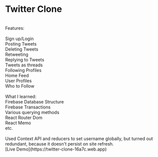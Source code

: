 # Twitter Clone

<br />
Features:<br />
<br />
Sign up/Login<br />
Posting Tweets<br />
Deleting Tweets<br />
Retweeting<br />
Replying to Tweets<br />
Tweets as threads<br />
Following Profiles<br />
Home Feed<br />
User Profiles<br />
Who to Follow<br />
<br />
What I learned:<br />
Firebase Database Structure<br />
Firebase Transactions<br />
Various querying methods<br />
React Router Dom<br />
React Memo<br />
etc.<br />
<br />
Used Context API and reducers to set username globally, but turned out redundant, because it doesn't persist on site refresh.
<br />
[Live Demo](https://twitter-clone-16a7c.web.app)<br />
